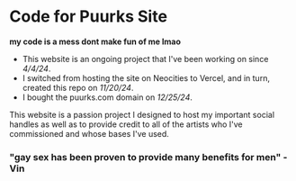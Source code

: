 # Code for Puurks Site
**my code is a mess dont make fun of me lmao**

* This website is an ongoing project that I've been working on since _4/4/24_.
* I switched from hosting the site on Neocities to Vercel, and in turn, created this repo on _11/20/24_.
* I bought the puurks.com domain on _12/25/24_.

This website is a passion project I designed to host my important social handles as well as to provide credit to all of the artists who I've commissioned and whose bases I've used.

### "gay sex has been proven to provide many benefits for men" -Vin 

